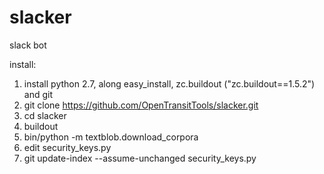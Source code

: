 # slacker
slack bot

install:
  1. install python 2.7, along easy_install, zc.buildout ("zc.buildout==1.5.2") and git
  1. git clone https://github.com/OpenTransitTools/slacker.git
  1. cd slacker
  1. buildout
  1. bin/python -m textblob.download_corpora
  1. edit security_keys.py
  1. git update-index --assume-unchanged security_keys.py
